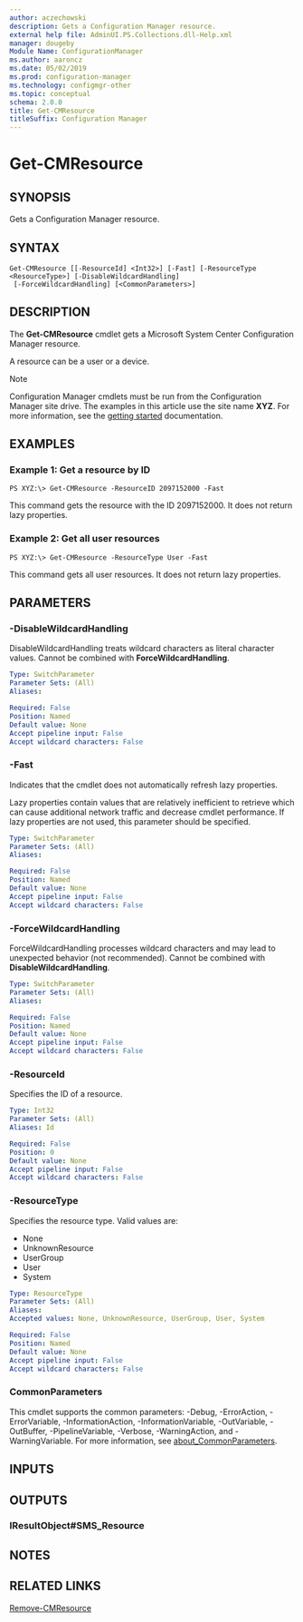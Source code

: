 ```yaml
---
author: aczechowski
description: Gets a Configuration Manager resource.
external help file: AdminUI.PS.Collections.dll-Help.xml
manager: dougeby
Module Name: ConfigurationManager
ms.author: aaroncz
ms.date: 05/02/2019
ms.prod: configuration-manager
ms.technology: configmgr-other
ms.topic: conceptual
schema: 2.0.0
title: Get-CMResource
titleSuffix: Configuration Manager
---
```


# Get-CMResource

## SYNOPSIS
Gets a Configuration Manager resource.

## SYNTAX

```
Get-CMResource [[-ResourceId] <Int32>] [-Fast] [-ResourceType <ResourceType>] [-DisableWildcardHandling]
 [-ForceWildcardHandling] [<CommonParameters>]
```

## DESCRIPTION
The **Get-CMResource** cmdlet gets a Microsoft System Center Configuration Manager resource.

A resource can be a user or a device.

> [!NOTE]
> Configuration Manager cmdlets must be run from the Configuration Manager site drive.
> The examples in this article use the site name **XYZ**. For more information, see the
> [getting started](/powershell/sccm/overview) documentation.

## EXAMPLES

### Example 1: Get a resource by ID
```
PS XYZ:\> Get-CMResource -ResourceID 2097152000 -Fast
```

This command gets the resource with the ID 2097152000.
It does not return lazy properties.

### Example 2: Get all user resources
```
PS XYZ:\> Get-CMResource -ResourceType User -Fast
```

This command gets all user resources.
It does not return lazy properties.

## PARAMETERS

### -DisableWildcardHandling
DisableWildcardHandling treats wildcard characters as literal character values. Cannot be combined with **ForceWildcardHandling**.

```yaml
Type: SwitchParameter
Parameter Sets: (All)
Aliases:

Required: False
Position: Named
Default value: None
Accept pipeline input: False
Accept wildcard characters: False
```

### -Fast
Indicates that the cmdlet does not automatically refresh lazy properties.

Lazy properties contain values that are relatively inefficient to retrieve which can cause additional network traffic and decrease cmdlet performance.
If lazy properties are not used, this parameter should be specified.

```yaml
Type: SwitchParameter
Parameter Sets: (All)
Aliases:

Required: False
Position: Named
Default value: None
Accept pipeline input: False
Accept wildcard characters: False
```

### -ForceWildcardHandling
ForceWildcardHandling processes wildcard characters and may lead to unexpected behavior (not recommended). Cannot be combined with **DisableWildcardHandling**.

```yaml
Type: SwitchParameter
Parameter Sets: (All)
Aliases:

Required: False
Position: Named
Default value: None
Accept pipeline input: False
Accept wildcard characters: False
```

### -ResourceId
Specifies the ID of a resource.

```yaml
Type: Int32
Parameter Sets: (All)
Aliases: Id

Required: False
Position: 0
Default value: None
Accept pipeline input: False
Accept wildcard characters: False
```

### -ResourceType
Specifies the resource type.
Valid values are:

- None
- UnknownResource
- UserGroup
- User
- System

```yaml
Type: ResourceType
Parameter Sets: (All)
Aliases:
Accepted values: None, UnknownResource, UserGroup, User, System

Required: False
Position: Named
Default value: None
Accept pipeline input: False
Accept wildcard characters: False
```

### CommonParameters
This cmdlet supports the common parameters: -Debug, -ErrorAction, -ErrorVariable, -InformationAction, -InformationVariable, -OutVariable, -OutBuffer, -PipelineVariable, -Verbose, -WarningAction, and -WarningVariable. For more information, see [about_CommonParameters](http://go.microsoft.com/fwlink/?LinkID=113216).

## INPUTS

## OUTPUTS

### IResultObject#SMS_Resource

## NOTES

## RELATED LINKS

[Remove-CMResource](Remove-CMResource.md)


